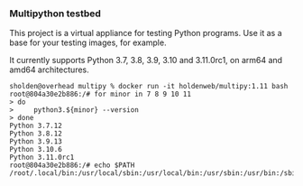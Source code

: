 ### Multipython testbed

This project is a virtual appliance for testing Python programs.
Use it as a base for your testing images, for example.

It currently supports Python 3.7, 3.8, 3.9, 3.10 and 3.11.0rc1,
on arm64 and amd64 architectures.

```
sholden@overhead multipy % docker run -it holdenweb/multipy:1.11 bash
root@804a30e2b886:/# for minor in 7 8 9 10 11
> do
>     python3.${minor} --version
> done
Python 3.7.12
Python 3.8.12
Python 3.9.13
Python 3.10.6
Python 3.11.0rc1
root@804a30e2b886:/# echo $PATH
/root/.local/bin:/usr/local/sbin:/usr/local/bin:/usr/sbin:/usr/bin:/sbin:/bin
```



